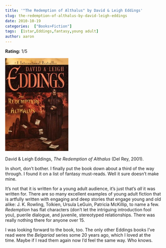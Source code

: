 ```yaml
---
title: '"The Redemption of Althalus" by David & Leigh Eddings'
slug: the-redemption-of-althalus-by-david-leigh-eddings
date: 2010-10-19
categories:  ["Books>Fiction"]
tags:  [1star,Eddings,fantasy,young adult]
author: aaron
---
```


**Rating:** 1/5

![Book cover](cover9-204x300.jpg "The Redemption of Althalus")

David & Leigh Eddings, *The Redemption of Althalus* (Del Rey, 2001).

In short, don’t bother. I finally put the book down about a third of the way through. I found it on a list of fantasy must-reads. Well it sure doesn’t make mine.

It’s not that it is written for a young adult audience, it’s just that’s *all* it was written for. There are so many excellent examples of young adult fiction that is artfully written with engaging and deep stories that engage young and old alike: J. K. Rowling, Tolkien, Ursula LeGuin, Patricia McKillip, to name a few. *Redemption* has flat characters (don’t let the intriguing introduction fool you), puerile dialogue, and juvenile, stereotyped relationships. There was really nothing there for anyone over 15.

I was looking forward to the book, too. The only other Eddings books I’ve read were the *Belgariad* series some 20 years ago, which I loved at the time. Maybe if I read them again now I’d feel the same way. Who knows.
